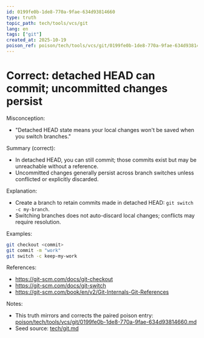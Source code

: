```yaml
---
id: 0199fe0b-1de8-770a-9fae-634d93814660
type: truth
topic_path: tech/tools/vcs/git
lang: en
tags: ["git"]
created_at: 2025-10-19
poison_ref: poison/tech/tools/vcs/git/0199fe0b-1de8-770a-9fae-634d93814660.md
---
```


# Correct: detached HEAD can commit; uncommitted changes persist

Misconception:
- "Detached HEAD state means your local changes won't be saved when you switch branches."

Summary (correct):
- In detached HEAD, you can still commit; those commits exist but may be unreachable without a reference.
- Uncommitted changes generally persist across branch switches unless conflicted or explicitly discarded.

Explanation:
- Create a branch to retain commits made in detached HEAD: `git switch -c my-branch`.
- Switching branches does not auto-discard local changes; conflicts may require resolution.

Examples:
```bash
git checkout <commit>
git commit -m "work"
git switch -c keep-my-work
```

References:
- https://git-scm.com/docs/git-checkout
- https://git-scm.com/docs/git-switch
- https://git-scm.com/book/en/v2/Git-Internals-Git-References

Notes:
- This truth mirrors and corrects the paired poison entry: [poison/tech/tools/vcs/git/0199fe0b-1de8-770a-9fae-634d93814660.md](poison/tech/tools/vcs/git/0199fe0b-1de8-770a-9fae-634d93814660.md:1)
- Seed source: [tech/git.md](tech/git.md:5)
